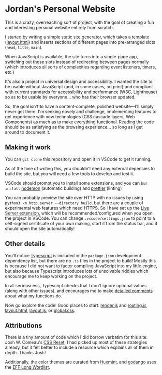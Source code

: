 # Jordan's Personal Website

This is a crazy, overreaching sort of project, with the goal of creating a fun and interesting personal website entirely from scratch.

I started by writing a simple static site generator, which takes a template ([layout.html](layout.html)) and inserts sections of different pages into pre-arranged slots (`head`, `title`, `main`).

When JavaScript is available, the site turns into a single-page app, switching out those slots instead of redirecting between pages normally (which introduces all sorts of complexities regarding event listeners, timers, etc.)

It's also a project in universal design and accessibility. I wanted the site to be usable without JavaScript (and, in some cases, on print) and compliant with current standards for accessibility and performance (W3C, Lighthouse) so as to be usable by everyone… who has their browser updated.

So, the goal isn't to have a content-complete, polished website—I'll simply never get there. I'm seeking novely and challenge, implementing features to get experience with new technologies (CSS cascade layers, Web Components) as much as to make everything functional. Reading the code should be as satisfying as the browsing experience… so long as I get around to document it.

## Making it work

You can `git clone` this repository and open it in VSCode to get it running.

As of the time of writing this, you shouldn't need any external depencies to build the site, but you will need a few tools to develop and test it.

VSCode should prompt you to install some extensions, and you can `bun install` [nodemon](https://nodemon.io) (automatic building) and [prettier](https://prettier.io) (linting)

You can probably preview the site over HTTP with no issues by using `python3 -m http.server --directory build`, but there are a couple of experimental web features which need HTTPS. So I have set up the [Live Server extension](https://marketplace.visualstudio.com/items?itemName=ritwickdey.LiveServer), which will be recommended/configured when you open the project in VSCode. You can change `.vscode/settings.json` to point to a self-signed certificate of your own making, start it from the status bar, and it should open the site automatically!

## Other details

You'll notice [Typescript](https://www.typescriptlang.org) is included in the `package.json` development dependency list, but there are no `.ts` files in the project to build! Mostly this is because I did not want to factor compiling JavaScript into my little engine, but also because Typescript introduces lots of unsolvable riddles which encourage me to keep working on the project.

In all seriousness, Typescript checks that I don't ignore optional values (along with other issues), and encourages me to make [detailed comments](https://jsdoc.app) about what my functions do.

Now go explore the code! Good places to start: [render.js](render.js) and [routing.js](static/js/lib/routing.js), [layout.html](layout.html), [layout.js](static/js/layout.js), or [global.css](static/css/global.css).

## Attributions
There is a tiny amount of code which I did borrow verbatim for this site: Josh W. Comeau's [CSS Reset](https://www.joshwcomeau.com/css/custom-css-reset). I had picked up most of these strategies already, but it felt better to include a resource which explains all of them in depth. Thanks Josh!

Additionally, the color themes are curated from [Huemint](https://huemint.com/), and [godango](https://home.jrmann.com/utilities/godango.html) uses the [EFF Long Wordlist](https://www.eff.org/dice).
